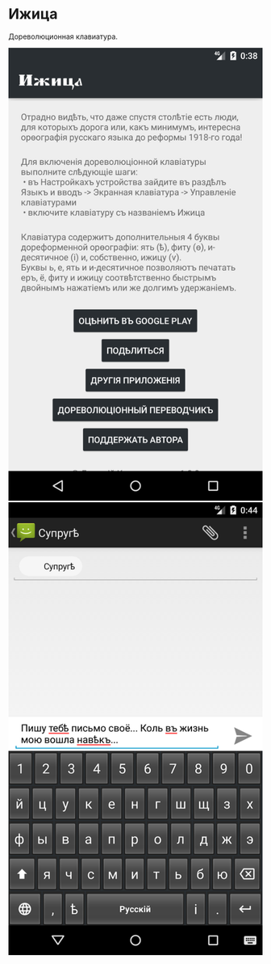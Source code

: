 # Ижица
Дореволюционная клавиатура.

![Screenshot 1](/Screenshot_1564954727.png?raw=true)
![Screenshot 2](/Screenshot_1564955049.png?raw=true)
